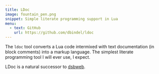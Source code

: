 ```yaml
---
title: LDoc
image: fountain_pen.png
snippet: Simple literate programming support in Lua
menu:
  - text: GitHub
    url: https://github.com/dbindel/ldoc
---
```


The `ldoc` tool converts a Lua code intermixed with text documentation
(in block comments) into a markup language. The simplest literate
programming tool I will ever use, I expect.

LDoc is a natural successor to [dsbweb].

[dsbweb]: http://www.cs.cornell.edu/~bindel/blurbs/dsbweb.html

